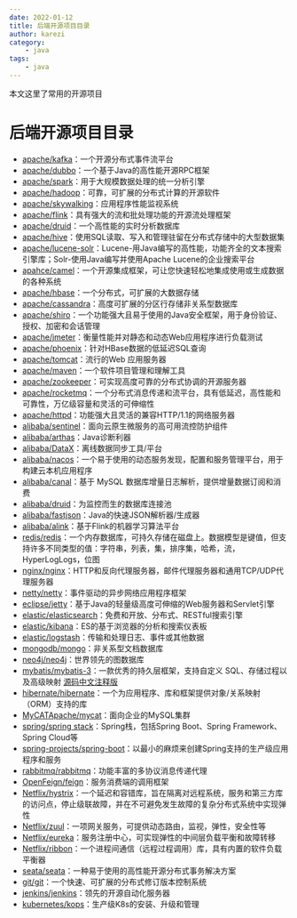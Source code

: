 ```yaml
---
date: 2022-01-12
title: 后端开源项目目录
author: karezi
category: 
    - java
tags:
    - java
---
```

本文这里了常用的开源项目

<!-- more -->

# 后端开源项目目录

- [apache/kafka](https://github.com/apache/kafka)：一个开源分布式事件流平台
- [apache/dubbo](https://github.com/apache/dubbo)：一个基于Java的高性能开源RPC框架
- [apache/spark](https://github.com/apache/spark)：用于大规模数据处理的统一分析引擎
- [apache/hadoop](https://github.com/apache/hadoop)：可靠，可扩展的分布式计算的开源软件
- [apache/skywalking](https://github.com/apache/skywalking)：应用程序性能监视系统
- [apache/flink](https://github.com/apache/flink)：具有强大的流和批处理功能的开源流处理框架
- [apache/druid](https://github.com/apache/druid)：一个高性能的实时分析数据库
- [apache/hive](https://github.com/apache/hive)：使用SQL读取、写入和管理驻留在分布式存储中的大型数据集
- [apache/lucene-solr](https://github.com/apache/lucene-solr)：Lucene-用Java编写的高性能，功能齐全的文本搜索引擎库；Solr-使用Java编写并使用Apache Lucene的企业搜索平台
- [apahce/camel](https://github.com/apache/camel)：一个开源集成框架，可让您快速轻松地集成使用或生成数据的各种系统
- [apache/hbase](https://github.com/apache/hbase)：一个分布式，可扩展的大数据存储
- [apache/cassandra](https://github.com/apache/cassandra)：高度可扩展的分区行存储非关系型数据库
- [apache/shiro](https://github.com/apache/shiro)：一个功能强大且易于使用的Java安全框架，用于身份验证、授权、加密和会话管理
- [apache/jmeter](https://github.com/apache/jmeter)：衡量性能并对静态和动态Web应用程序进行负载测试
- [apache/phoenix](https://github.com/apache/phoenix)：针对HBase数据的低延迟SQL查询
- [apache/tomcat](https://github.com/apache/tomcat)：流行的Web 应用服务器
- [apache/maven](https://github.com/apache/maven)：一个软件项目管理和理解工具
- [apache/zookeeper](https://github.com/apache/zookeeper)：可实现高度可靠的分布式协调的开源服务器
- [apache/rocketmq](https://github.com/apache/rocketmq)：一个分布式消息传递和流平台，具有低延迟，高性能和可靠性，万亿级容量和灵活的可伸缩性
- [apache/httpd](https://github.com/apache/httpd)：功能强大且灵活的兼容HTTP/1.1的网络服务器
- [alibaba/sentinel](https://github.com/alibaba/Sentinel)：面向云原生微服务的高可用流控防护组件
- [alibaba/arthas](https://github.com/alibaba/arthas)：Java诊断利器
- [alibaba/DataX](https://github.com/alibaba/DataX)：离线数据同步工具/平台
- [alibaba/nacos](https://github.com/alibaba/nacos)：一个易于使用的动态服务发现，配置和服务管理平台，用于构建云本机应用程序
- [alibaba/canal](https://github.com/alibaba/canal)：基于 MySQL 数据库增量日志解析，提供增量数据订阅和消费
- [alibaba/druid](https://github.com/alibaba/druid)：为监控而生的数据库连接池
- [alibaba/fastjson](https://github.com/alibaba/fastjson)：Java的快速JSON解析器/生成器
- [alibaba/alink](https://github.com/alibaba/Alink)：基于Flink的机器学习算法平台
- [redis/redis](https://github.com/redis/redis)：一个内存数据库，可持久存储在磁盘上。数据模型是键值，但支持许多不同类型的值：字符串，列表，集，排序集，哈希，流，HyperLogLogs，位图
- [nginx/nginx](https://github.com/nginx/nginx)：HTTP和反向代理服务器，邮件代理服务器和通用TCP/UDP代理服务器
- [netty/netty](https://github.com/netty/netty)：事件驱动的异步网络应用程序框架
- [eclipse/jetty](https://github.com/eclipse/jetty.project)：基于Java的轻量级高度可伸缩的Web服务器和Servlet引擎
- [elastic/elasticsearch](https://github.com/elastic/elasticsearch)：免费和开放、分布式、RESTful搜索引擎
- [elastic/kibana](https://github.com/elastic/kibana)：ES的基于浏览器的分析和搜索仪表板
- [elastic/logstash](https://github.com/elastic/logstash)：传输和处理日志、事件或其他数据
- [mongodb/mongo](https://github.com/mongodb/mongo)：非关系型文档数据库
- [neo4j/neo4j](https://github.com/neo4j/neo4j)：世界领先的图数据库
- [mybatis/mybatis-3](https://github.com/mybatis/mybatis-3)：一款优秀的持久层框架，支持自定义 SQL、存储过程以及高级映射 [源码中文注释版](https://github.com/tuguangquan/mybatis)
- [hibernate/hibernate](https://github.com/hibernate/hibernate-orm)：一个为应用程序、库和框架提供对象/关系映射（ORM）支持的库
- [MyCATApache/mycat](https://github.com/MyCATApache/Mycat-Server)：面向企业的MySQL集群
- [spring/spring stack](https://spring.io/projects)：Spring栈，包括Spring Boot、Spring Framework、Spring Cloud等
- [spring-projects/spring-boot](https://github.com/spring-projects/spring-boot)：以最小的麻烦来创建Spring支持的生产级应用程序和服务
- [rabbitmq/rabbitmq](https://github.com/rabbitmq/rabbitmq-server)：功能丰富的多协议消息传递代理
- [OpenFeign/feign](https://github.com/OpenFeign/feign)：服务消费端的调用框架
- [Netflix/hystrix](https://github.com/Netflix/Hystrix)：一个延迟和容错库，旨在隔离对远程系统，服务和第三方库的访问点，停止级联故障，并在不可避免发生故障的复杂分布式系统中实现弹性
- [Netflix/zuul](https://github.com/Netflix/zuul)：一项网关服务，可提供动态路由，监视，弹性，安全性等
- [Netflix/eureka](https://github.com/Netflix/eureka)：服务注册中心，可实现弹性的中间层负载平衡和故障转移
- [Netflix/ribbon](https://github.com/Netflix/ribbon)：一个进程间通信（远程过程调用）库，具有内置的软件负载平衡器
- [seata/seata](https://github.com/seata/seata)：一种易于使用的高性能开源分布式事务解决方案
- [git/git](https://github.com/git/git)：一个快速、可扩展的分布式修订版本控制系统
- [jenkins/jenkins](https://github.com/jenkinsci/jenkins)：领先的开源自动化服务器
- [kubernetes/kops](https://github.com/kubernetes/kops)：生产级K8s的安装、升级和管理